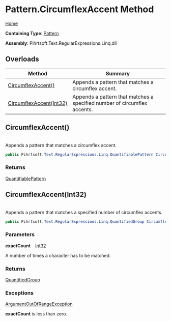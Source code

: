 # Pattern\.CircumflexAccent Method

[Home](../../../../../../README.md)

**Containing Type**: [Pattern](../README.md)

**Assembly**: Pihrtsoft\.Text\.RegularExpressions\.Linq\.dll

## Overloads

| Method | Summary |
| ------ | ------- |
| [CircumflexAccent()](#Pihrtsoft_Text_RegularExpressions_Linq_Pattern_CircumflexAccent) | Appends a pattern that matches a circumflex accent\. |
| [CircumflexAccent(Int32)](#Pihrtsoft_Text_RegularExpressions_Linq_Pattern_CircumflexAccent_System_Int32_) | Appends a pattern that matches a specified number of circumflex accents\. |

## CircumflexAccent\(\) <a id="Pihrtsoft_Text_RegularExpressions_Linq_Pattern_CircumflexAccent"></a>

\
Appends a pattern that matches a circumflex accent\.

```csharp
public Pihrtsoft.Text.RegularExpressions.Linq.QuantifiablePattern CircumflexAccent()
```

### Returns

[QuantifiablePattern](../../QuantifiablePattern/README.md)

## CircumflexAccent\(Int32\) <a id="Pihrtsoft_Text_RegularExpressions_Linq_Pattern_CircumflexAccent_System_Int32_"></a>

\
Appends a pattern that matches a specified number of circumflex accents\.

```csharp
public Pihrtsoft.Text.RegularExpressions.Linq.QuantifiedGroup CircumflexAccent(int exactCount)
```

### Parameters

**exactCount** &ensp; [Int32](https://docs.microsoft.com/en-us/dotnet/api/system.int32)

A number of times a character has to be matched\.

### Returns

[QuantifiedGroup](../../QuantifiedGroup/README.md)

### Exceptions

[ArgumentOutOfRangeException](https://docs.microsoft.com/en-us/dotnet/api/system.argumentoutofrangeexception)

**exactCount** is less than zero\.

